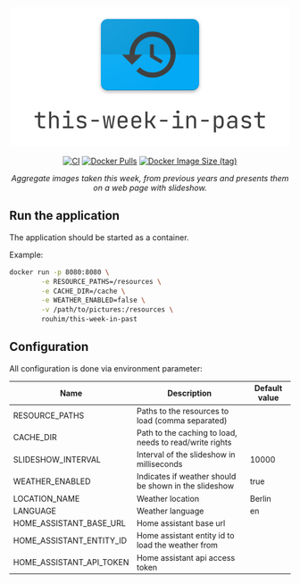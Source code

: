 <p align="center">
  <img src="banner.png" width="500">
</p>

<p align="center">
    <a href="https://github.com/RouHim/this-week-in-past/actions/workflows/build-image.yaml"><img src="https://github.com/RouHim/this-week-in-past/actions/workflows/build-image.yaml/badge.svg" alt="CI"></a>
    <a href="https://hub.docker.com/r/rouhim/this-week-in-past"><img alt="Docker Pulls" src="https://img.shields.io/docker/pulls/rouhim/this-week-in-past"></a>
    <a href="https://hub.docker.com/r/rouhim/this-week-in-past/tags"><img alt="Docker Image Size (tag)" src="https://img.shields.io/docker/image-size/rouhim/this-week-in-past/latest"></a>
</p>

<p align="center">
    <i>Aggregate images taken this week, from previous years and presents them on a web page with slideshow.</i>
</p>

## Run the application

The application should be started as a container.

Example:

```bash
docker run -p 8080:8080 \
        -e RESOURCE_PATHS=/resources \
        -e CACHE_DIR=/cache \
        -e WEATHER_ENABLED=false \
        -v /path/to/pictures:/resources \
        rouhim/this-week-in-past
```

## Configuration

All configuration is done via environment parameter:

| Name                     | Description                                             | Default value |
|--------------------------|---------------------------------------------------------|---------------|
| RESOURCE_PATHS           | Paths to the resources to load (comma separated)        |               |
| CACHE_DIR                | Path to the caching to load, needs to read/write rights |               |
| SLIDESHOW_INTERVAL       | Interval of the slideshow in milliseconds               | 10000         |
| WEATHER_ENABLED          | Indicates if weather should be shown in the slideshow   | true          |
| LOCATION_NAME            | Weather location                                        | Berlin        |
| LANGUAGE                 | Weather language                                        | en            |
| HOME_ASSISTANT_BASE_URL  | Home assistant base url                                 |               |
| HOME_ASSISTANT_ENTITY_ID | Home assistant entity id to load the weather from       |               |
| HOME_ASSISTANT_API_TOKEN | Home assistant api access token                         |               |
